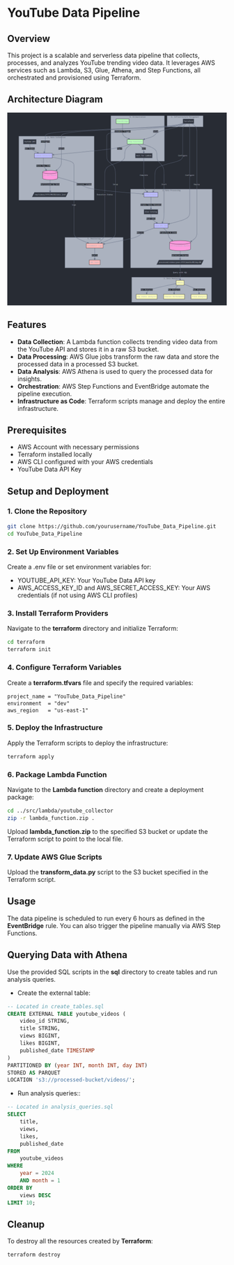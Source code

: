 # YouTube Data Pipeline

## Overview

This project is a scalable and serverless data pipeline that collects, processes, and analyzes YouTube trending video data. It leverages AWS services such as Lambda, S3, Glue, Athena, and Step Functions, all orchestrated and provisioned using Terraform.

## Architecture Diagram

![YouTube Pipeline Architecture](YouTube_Pipeline_Architecture.png)

## Features

- **Data Collection**: A Lambda function collects trending video data from the YouTube API and stores it in a raw S3 bucket.
- **Data Processing**: AWS Glue jobs transform the raw data and store the processed data in a processed S3 bucket.
- **Data Analysis**: AWS Athena is used to query the processed data for insights.
- **Orchestration**: AWS Step Functions and EventBridge automate the pipeline execution.
- **Infrastructure as Code**: Terraform scripts manage and deploy the entire infrastructure.

## Prerequisites

- AWS Account with necessary permissions
- Terraform installed locally
- AWS CLI configured with your AWS credentials
- YouTube Data API Key

## Setup and Deployment

### 1. Clone the Repository

```bash
git clone https://github.com/yourusername/YouTube_Data_Pipeline.git
cd YouTube_Data_Pipeline
```
### 2. Set Up Environment Variables
Create a .env file or set environment variables for:

* YOUTUBE_API_KEY: Your YouTube Data API key
* AWS_ACCESS_KEY_ID and AWS_SECRET_ACCESS_KEY: Your AWS credentials (if not using AWS CLI profiles)

### 3. Install Terraform Providers

Navigate to the **terraform** directory and initialize Terraform:
```bash
cd terraform
terraform init
```

### 4. Configure Terraform Variables
Create a **terraform.tfvars** file and specify the required variables:
```hcl
project_name = "YouTube_Data_Pipeline"
environment  = "dev"
aws_region   = "us-east-1"
```

### 5. Deploy the Infrastructure
Apply the Terraform scripts to deploy the infrastructure:
```bash
terraform apply
```

### 6. Package Lambda Function
Navigate to the **Lambda function** directory and create a deployment package:
```bash
cd ../src/lambda/youtube_collector
zip -r lambda_function.zip .
```
Upload **lambda_function.zip** to the specified S3 bucket or update the Terraform script to point to the local file.

### 7. Update AWS Glue Scripts
Upload the **transform_data.py** script to the S3 bucket specified in the Terraform script.

## Usage
The data pipeline is scheduled to run every 6 hours as defined in the **EventBridge** rule. You can also trigger the pipeline manually via AWS Step Functions.

## Querying Data with Athena
Use the provided SQL scripts in the **sql** directory to create tables and run analysis queries.
* Create the external table:
```sql
-- Located in create_tables.sql
CREATE EXTERNAL TABLE youtube_videos (
    video_id STRING,
    title STRING,
    views BIGINT,
    likes BIGINT,
    published_date TIMESTAMP
)
PARTITIONED BY (year INT, month INT, day INT)
STORED AS PARQUET
LOCATION 's3://processed-bucket/videos/';
```
* Run analysis queries::
```sql
-- Located in analysis_queries.sql
SELECT 
    title,
    views,
    likes,
    published_date
FROM 
    youtube_videos
WHERE 
    year = 2024
    AND month = 1
ORDER BY 
    views DESC
LIMIT 10;
```

## Cleanup
To destroy all the resources created by **Terraform**:
```bash
terraform destroy
```